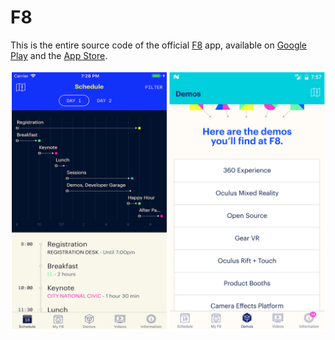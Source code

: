 # F8

This is the entire source code of the official [F8](https://fbf8.com/) app, available on [Google Play](https://play.google.com/store/apps/details?id=com.facebook.f8) and the [App Store](https://itunes.apple.com/us/app/f8/id853467066).

<img src=".github/screenshot-app@2x.png" width="800">
